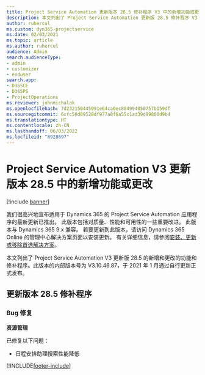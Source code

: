 ```yaml
---
title: Project Service Automation 更新版本 28.5 修补程序 V3 中的新增功能或更改
description: 本文列出了 Project Service Automation 更新版 28.5 修补程序 V3 中提供的功能和修补程序。
author: ruhercul
ms.custom: dyn365-projectservice
ms.date: 02/03/2021
ms.topic: article
ms.author: ruhercul
audience: Admin
search.audienceType:
- admin
- customizer
- enduser
search.app:
- D365CE
- D365PS
- ProjectOperations
ms.reviewer: johnmichalak
ms.openlocfilehash: 7d232150445091e64ca0ec804994050757b159df
ms.sourcegitcommit: 6cfc50d89528df977a8f6a55c1ad39d99800d9b4
ms.translationtype: HT
ms.contentlocale: zh-CN
ms.lasthandoff: 06/03/2022
ms.locfileid: "8928697"
---
```

# <a name="whats-new-or-changed-in-project-service-automation-update-release-285-v3"></a>Project Service Automation V3 更新版本 28.5 中的新增功能或更改

[!include [banner](../includes/psa-now-project-operations.md)]

我们很高兴地宣布适用于 Dynamics 365 的 Project Service Automation 应用程序的最新更新已推出。 此版本包括对质量、性能和可用性的一些重要改进。 此版本与 Dynamics 365 9.x 兼容。 若要更新到此版本，请访问 Dynamics 365 Online 的管理中心解决方案页面以安装更新。 有关详细信息，请参阅[安装、更新或移除首选解决方案](/power-platform/admin/install-remove-preferred-solution)。

本文列出了 Project Service Automation V3 更新版 28.5 的新增和更改的功能和修补程序。此版本的内部版本号为 V3.10.46.87，于 2021 年 1 月通过自行更新正式发布。

## <a name="update-release-285-hotfix"></a>更新版本 28.5 修补程序

### <a name="bug-fixes"></a>Bug 修复

**资源管理**

已修复以下问题：

- 日程安排助理搜索性能降低



[!INCLUDE[footer-include](../includes/footer-banner.md)]
